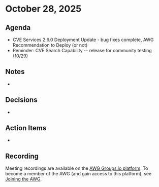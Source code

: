 # October 28, 2025

## Agenda

* CVE Services 2.6.0 Deployment Update - bug fixes complete, AWG Recommendation to Deploy (or not)
* Reminder: CVE Search Capability -- release for community testing (10/29)

## Notes

* 

## Decisions

*

## Action Items

*

## Recording

Meeting recordings are available on the [AWG Groups.io platform](https://cve-cwe-programs.groups.io/g/AWG/files/MeetingRecordings).
To become a member of the AWG (and gain access to this platform), see [Joining the AWG](https://github.com/CVEProject/automation-working-group?tab=readme-ov-file#joining-the-awg).
